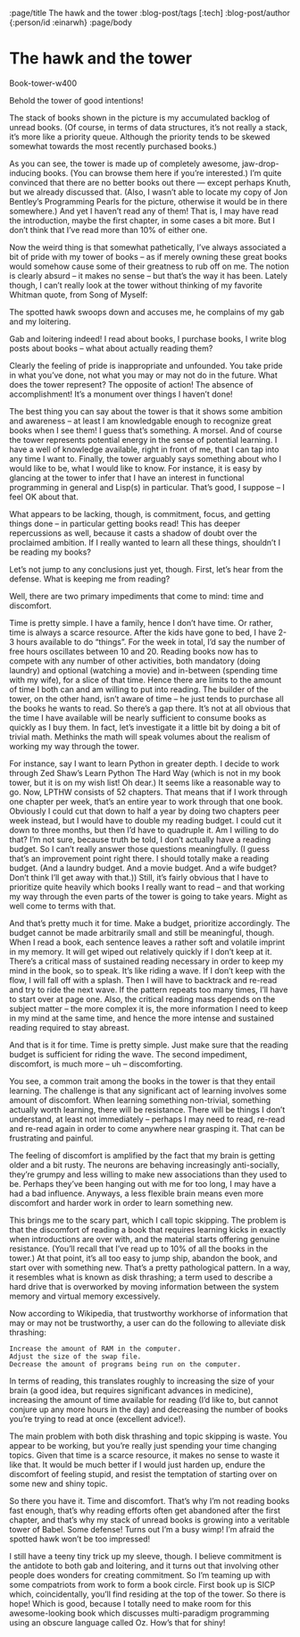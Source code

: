 :page/title The hawk and the tower
:blog-post/tags [:tech]
:blog-post/author {:person/id :einarwh}
:page/body

# The hawk and the tower

Book-tower-w400

Behold the tower of good intentions!

The stack of books shown in the picture is my accumulated backlog of unread books. (Of course, in terms of data structures, it’s not really a stack, it’s more like a priority queue. Although the priority tends to be skewed somewhat towards the most recently purchased books.)

As you can see, the tower is made up of completely awesome, jaw-drop-inducing books. (You can browse them here if you’re interested.) I’m quite convinced that there are no better books out there — except perhaps Knuth, but we already discussed that. (Also, I wasn’t able to locate my copy of Jon Bentley’s Programming Pearls for the picture, otherwise it would be in there somewhere.) And yet I haven’t read any of them! That is, I may have read the introduction, maybe the first chapter, in some cases a bit more. But I don’t think that I’ve read more than 10% of either one.

Now the weird thing is that somewhat pathetically, I’ve always associated a bit of pride with my tower of books – as if merely owning these great books would somehow cause some of their greatness to rub off on me. The notion is clearly absurd – it makes no sense – but that’s the way it has been. Lately though, I can’t really look at the tower without thinking of my favorite Whitman quote, from Song of Myself:

The spotted hawk swoops down and accuses me, he complains of my gab and my loitering.

Gab and loitering indeed! I read about books, I purchase books, I write blog posts about books – what about actually reading them?

Clearly the feeling of pride is inappropriate and unfounded. You take pride in what you’ve done, not what you may or may not do in the future. What does the tower represent? The opposite of action! The absence of accomplishment! It’s a monument over things I haven’t done!

The best thing you can say about the tower is that it shows some ambition and awareness – at least I am knowledgable enough to recognize great books when I see them! I guess that’s something. A morsel. And of course the tower represents potential energy in the sense of potential learning. I have a well of knowledge available, right in front of me, that I can tap into any time I want to. Finally, the tower arguably says something about who I would like to be, what I would like to know. For instance, it is easy by glancing at the tower to infer that I have an interest in functional programming in general and Lisp(s) in particular. That’s good, I suppose – I feel OK about that.

What appears to be lacking, though, is commitment, focus, and getting things done – in particular getting books read! This has deeper repercussions as well, because it casts a shadow of doubt over the proclaimed ambition. If I really wanted to learn all these things, shouldn’t I be reading my books?

Let’s not jump to any conclusions just yet, though. First, let’s hear from the defense. What is keeping me from reading?

Well, there are two primary impediments that come to mind: time and discomfort.

Time is pretty simple. I have a family, hence I don’t have time. Or rather, time is always a scarce resource. After the kids have gone to bed, I have 2-3 hours available to do “things”. For the week in total, I’d say the number of free hours oscillates between 10 and 20. Reading books now has to compete with any number of other activities, both mandatory (doing laundry) and optional (watching a movie) and in-between (spending time with my wife), for a slice of that time. Hence there are limits to the amount of time I both can and am willing to put into reading. The builder of the tower, on the other hand, isn’t aware of time – he just tends to purchase all the books he wants to read. So there’s a gap there. It’s not at all obvious that the time I have available will be nearly sufficient to consume books as quickly as I buy them. In fact, let’s investigate it a little bit by doing a bit of trivial math. Methinks the math will speak volumes about the realism of working my way through the tower.

For instance, say I want to learn Python in greater depth. I decide to work through Zed Shaw’s Learn Python The Hard Way (which is not in my book tower, but it is on my wish list! Oh dear.) It seems like a reasonable way to go. Now, LPTHW consists of 52 chapters. That means that if I work through one chapter per week, that’s an entire year to work through that one book. Obviously I could cut that down to half a year by doing two chapters peer week instead, but I would have to double my reading budget. I could cut it down to three months, but then I’d have to quadruple it. Am I willing to do that? I’m not sure, because truth be told, I don’t actually have a reading budget. So I can’t really answer those questions meaningfully. (I guess that’s an improvement point right there. I should totally make a reading budget. (And a laundry budget. And a movie budget. And a wife budget? Don’t think I’ll get away with that.)) Still, it’s fairly obvious that I have to prioritize quite heavily which books I really want to read – and that working my way through the even parts of the tower is going to take years. Might as well come to terms with that.

And that’s pretty much it for time. Make a budget, prioritize accordingly. The budget cannot be made arbitrarily small and still be meaningful, though. When I read a book, each sentence leaves a rather soft and volatile imprint in my memory. It will get wiped out relatively quickly if I don’t keep at it. There’s a critical mass of sustained reading necessary in order to keep my mind in the book, so to speak. It’s like riding a wave. If I don’t keep with the flow, I will fall off with a splash. Then I will have to backtrack and re-read and try to ride the next wave. If the pattern repeats too many times, I’ll have to start over at page one. Also, the critical reading mass depends on the subject matter – the more complex it is, the more information I need to keep in my mind at the same time, and hence the more intense and sustained reading required to stay abreast.

And that is it for time. Time is pretty simple. Just make sure that the reading budget is sufficient for riding the wave. The second impediment, discomfort, is much more – uh – discomforting.

You see, a common trait among the books in the tower is that they entail learning. The challenge is that any significant act of learning involves some amount of discomfort. When learning something non-trivial, something actually worth learning, there will be resistance. There will be things I don’t understand, at least not immediately – perhaps I may need to read, re-read and re-read again in order to come anywhere near grasping it. That can be frustrating and painful.

The feeling of discomfort is amplified by the fact that my brain is getting older and a bit rusty. The neurons are behaving increasingly anti-socially, they’re grumpy and less willing to make new associations than they used to be. Perhaps they’ve been hanging out with me for too long, I may have a had a bad influence. Anyways, a less flexible brain means even more discomfort and harder work in order to learn something new.

This brings me to the scary part, which I call topic skipping. The problem is that the discomfort of reading a book that requires learning kicks in exactly when introductions are over with, and the material starts offering genuine resistance. (You’ll recall that I’ve read up to 10% of all the books in the tower.) At that point, it’s all too easy to jump ship, abandon the book, and start over with something new. That’s a pretty pathological pattern. In a way, it resembles what is known as disk thrashing; a term used to describe a hard drive that is overworked by moving information between the system memory and virtual memory excessively.

Now according to Wikipedia, that trustworthy workhorse of information that may or may not be trustworthy, a user can do the following to alleviate disk thrashing:

    Increase the amount of RAM in the computer.
    Adjust the size of the swap file.
    Decrease the amount of programs being run on the computer.

In terms of reading, this translates roughly to increasing the size of your brain (a good idea, but requires significant advances in medicine), increasing the amount of time available for reading (I’d like to, but cannot conjure up any more hours in the day) and decreasing the number of books you’re trying to read at once (excellent advice!).

The main problem with both disk thrashing and topic skipping is waste. You appear to be working, but you’re really just spending your time changing topics. Given that time is a scarce resource, it makes no sense to waste it like that. It would be much better if I would just harden up, endure the discomfort of feeling stupid, and resist the temptation of starting over on some new and shiny topic.

So there you have it. Time and discomfort. That’s why I’m not reading books fast enough, that’s why reading efforts often get abandoned after the first chapter, and that’s why my stack of unread books is growing into a veritable tower of Babel. Some defense! Turns out I’m a busy wimp! I’m afraid the spotted hawk won’t be too impressed!

I still have a teeny tiny trick up my sleeve, though. I believe commitment is the antidote to both gab and loitering, and it turns out that involving other people does wonders for creating commitment. So I’m teaming up with some compatriots from work to form a book circle. First book up is SICP which, coincidentally, you’ll find residing at the top of the tower. So there is hope! Which is good, because I totally need to make room for this awesome-looking book which discusses multi-paradigm programming using an obscure language called Oz. How’s that for shiny!